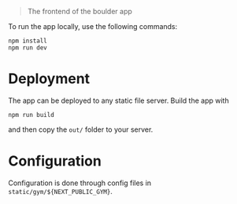 > The frontend of the boulder app

To run the app locally, use the following commands:

```
npm install
npm run dev
```

# Deployment

The app can be deployed to any static file server. Build the app with

```
npm run build
```

and then copy the `out/` folder to your server.

# Configuration

Configuration is done through config files in `static/gym/${NEXT_PUBLIC_GYM}`.
